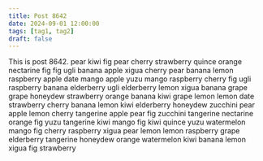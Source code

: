 ```yaml
---
title: Post 8642
date: 2024-09-01 12:00:00
tags: [tag1, tag2]
draft: false
---
```

This is post 8642.
pear
kiwi
fig
pear
cherry
strawberry
quince
orange
nectarine
fig
fig
ugli
banana
apple
xigua
cherry
pear
banana
lemon
raspberry
apple
date
mango
apple
yuzu
mango
raspberry
cherry
fig
ugli
raspberry
banana
elderberry
ugli
elderberry
lemon
xigua
banana
grape
grape
honeydew
strawberry
orange
banana
kiwi
grape
lemon
lemon
date
strawberry
cherry
banana
lemon
kiwi
elderberry
honeydew
zucchini
pear
apple
lemon
cherry
tangerine
apple
pear
fig
zucchini
tangerine
nectarine
orange
fig
yuzu
tangerine
kiwi
mango
fig
kiwi
quince
yuzu
watermelon
mango
fig
cherry
raspberry
xigua
pear
lemon
lemon
raspberry
grape
elderberry
tangerine
honeydew
orange
watermelon
kiwi
banana
lemon
xigua
fig
strawberry
